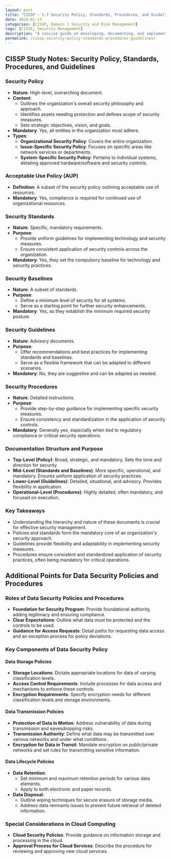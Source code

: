 ```yaml
---
layout: post
title: "CISSP - 1.7 Security Policy, Standards, Procedures, and Guidelines"
date: 2024-01-13
categories: [CISSP, Domain 1 Security and Risk Management]
tags: [CISSP, Security Management]
description: "A concise guide on developing, documenting, and implementing security policy, standards, procedures, and guidelines. Essential for CISSP Domain 1: Security and Risk Management, this page covers the hierarchical organization of security documentation, the types and purposes of different security policies, standards, baselines, and guidelines, as well as the importance and structure of security procedures in an organizational context."
permalink: /cissp-security-policy-standards-procedures-guidelines/
---
```


## CISSP Study Notes: Security Policy, Standards, Procedures, and Guidelines

### Security Policy
- **Nature**: High-level, overarching document.
- **Content**: 
  - Outlines the organization's overall security philosophy and approach.
  - Identifies assets needing protection and defines scope of security measures.
  - Sets strategic objectives, vision, and goals.
- **Mandatory**: Yes, all entities in the organization must adhere.
- **Types**:
  - **Organizational Security Policy**: Covers the entire organization.
  - **Issue-Specific Security Policy**: Focuses on specific areas like network services or departments.
  - **System-Specific Security Policy**: Pertains to individual systems, detailing approved hardware/software and security controls.

### Acceptable Use Policy (AUP)
- **Definition**: A subset of the security policy outlining acceptable use of resources.
- **Mandatory**: Yes, compliance is required for continued use of organizational resources.

### Security Standards
- **Nature**: Specific, mandatory requirements.
- **Purpose**: 
  - Provide uniform guidelines for implementing technology and security measures.
  - Ensure consistent application of security controls across the organization.
- **Mandatory**: Yes, they set the compulsory baseline for technology and security practices.

### Security Baselines
- **Nature**: A subset of standards.
- **Purpose**: 
  - Define a minimum level of security for all systems.
  - Serve as a starting point for further security enhancements.
- **Mandatory**: Yes, as they establish the minimum required security posture.

### Security Guidelines
- **Nature**: Advisory documents.
- **Purpose**: 
  - Offer recommendations and best practices for implementing standards and baselines.
  - Serve as a flexible framework that can be adapted to different scenarios.
- **Mandatory**: No, they are suggestive and can be adapted as needed.

### Security Procedures
- **Nature**: Detailed instructions.
- **Purpose**: 
  - Provide step-by-step guidance for implementing specific security measures.
  - Ensure consistency and standardization in the application of security controls.
- **Mandatory**: Generally yes, especially when tied to regulatory compliance or critical security operations.

### Documentation Structure and Purpose
- **Top-Level (Policy)**: Broad, strategic, and mandatory. Sets the tone and direction for security.
- **Mid-Level (Standards and Baselines)**: More specific, operational, and mandatory. Ensures uniform application of security practices.
- **Lower-Level (Guidelines)**: Detailed, situational, and advisory. Provides flexibility in application.
- **Operational-Level (Procedures)**: Highly detailed, often mandatory, and focused on execution.

### Key Takeaways
- Understanding the hierarchy and nature of these documents is crucial for effective security management.
- Policies and standards form the mandatory core of an organization's security approach.
- Guidelines provide flexibility and adaptability in implementing security measures.
- Procedures ensure consistent and standardized application of security practices, often being mandatory for critical operations.


## Additional Points for Data Security Policies and Procedures

### Roles of Data Security Policies and Procedures
- **Foundation for Security Program**: Provide foundational authority, adding legitimacy and ensuring compliance.
- **Clear Expectations**: Outline what data must be protected and the controls to be used.
- **Guidance for Access Requests**: Detail paths for requesting data access and an exception process for policy deviations.

### Key Components of Data Security Policy

#### Data Storage Policies
- **Storage Locations**: Dictate appropriate locations for data of varying classification levels.
- **Access Control Requirements**: Include processes for data access and mechanisms to enforce these controls.
- **Encryption Requirements**: Specify encryption needs for different classification levels and storage environments.

#### Data Transmission Policies
- **Protection of Data in Motion**: Address vulnerability of data during transmission and eavesdropping risks.
- **Transmission Authority**: Define what data may be transmitted over various networks and under what conditions.
- **Encryption for Data in Transit**: Mandate encryption on public/private networks and set rules for transmitting sensitive information.

#### Data Lifecycle Policies
- **Data Retention**: 
  - Set minimum and maximum retention periods for various data elements.
  - Apply to both electronic and paper records.
- **Data Disposal**: 
  - Outline wiping techniques for secure erasure of storage media.
  - Address data remnants issues to prevent future retrieval of deleted information.

### Special Considerations in Cloud Computing
- **Cloud Security Policies**: Provide guidance on information storage and processing in the cloud.
- **Approval Process for Cloud Services**: Describe the procedure for reviewing and approving new cloud services.
